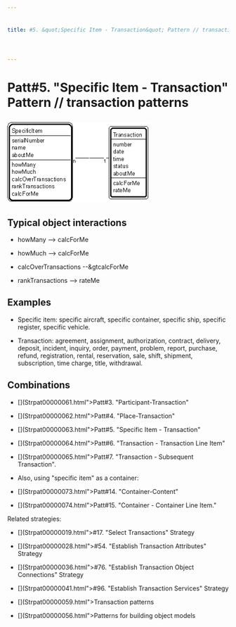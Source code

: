 ```yaml
---


title: #5. &quot;Specific Item - Transaction&quot; Pattern // transaction patterns



---
```

# Patt#5. &quot;Specific Item - Transaction&quot; Pattern // transaction patterns </p>

<p><img src="Strpat00000008.gif" alt="Strpat00000008.gif" border="0" width="322"
height="183"> </p>

<h2>Typical object interactions </h2>

*  howMany --&gt; calcForMe </p>

*  howMuch --&gt; calcForMe </p>

*  calcOverTransactions --&amp;gtcalcForMe </p>

*  rankTransactions --&gt; rateMe </p>

<h2>Examples</h2>

*  Specific item: specific aircraft, specific container, specific ship, specific
register, specific vehicle. </p>

*  Transaction: agreement, assignment, authorization, contract, delivery, deposit,
incident, inquiry, order, payment, problem, report, purchase, refund, registration,
rental, reservation, sale, shift, shipment, subscription, time charge, title, withdrawal. </p>

<h2>Combinations </h2>

* [](Strpat00000061.html"></b>Patt#3.</a> &quot;Participant-Transaction&quot; </p>

* [](Strpat00000062.html">Patt#4.</a> &quot;Place-Transaction&quot; </p>

* [](Strpat00000063.html">Patt#5.</a> &quot;Specific Item - Transaction&quot; </p>

* [](Strpat00000064.html">Patt#6.</a> &quot;Transaction - Transaction Line
Item&quot; </p>

* [](Strpat00000065.html">Patt#7.</a> &quot;Transaction - Subsequent
Transaction&quot;. </p>

*  Also, using &quot;specific item&quot; as a container: </p>

* [](Strpat00000073.html">Patt#14.</a> &quot;Container-Content&quot; </p>

* [](Strpat00000074.html">Patt#15.</a> &quot;Container - Container Line Item.&quot;
</p>

<p>Related strategies: </p>

* [](Strpat00000019.html">#17.</a> &quot;Select Transactions&quot; Strategy </p>

* [](Strpat00000028.html">#54.</a> &quot;Establish Transaction Attributes&quot;
Strategy </p>

* [](Strpat00000036.html">#76.</a> &quot;Establish Transaction Object
Connections&quot; Strategy </p>

* [](Strpat00000041.html">#96.</a> &quot;Establish Transaction Services&quot;
Strategy </p>

* [](Strpat00000059.html">Transaction patterns</a></li>

* [](Strpat00000056.html">Patterns for building object models</a></li>


